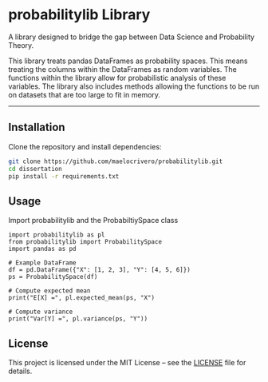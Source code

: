 # probabilitylib Library

A library designed to bridge the gap between Data Science and Probability Theory.

This library treats pandas DataFrames as probability spaces. This means treating the columns within the DataFrames as random variables. The functions within the library allow for probabilistic analysis of these variables. The library also includes methods allowing the functions to be run on datasets that are too large to fit in memory.

---

## Installation

Clone the repository and install dependencies:

```bash
git clone https://github.com/maelocrivero/probabilitylib.git
cd dissertation
pip install -r requirements.txt
```


## Usage
Import probabilitylib and the ProbabiltiySpace class

```
import probabilitylib as pl
from probabilitylib import ProbabilitySpace
import pandas as pd

# Example DataFrame
df = pd.DataFrame({"X": [1, 2, 3], "Y": [4, 5, 6]})
ps = ProbabilitySpace(df)

# Compute expected mean
print("E[X] =", pl.expected_mean(ps, "X")

# Compute variance
print("Var[Y] =", pl.variance(ps, "Y"))
```

## License

This project is licensed under the MIT License – see the [LICENSE](LICENSE) file for details.


